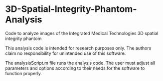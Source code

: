 # 3D-Spatial-Integrity-Phantom-Analysis
Code to analyze images of the Integrated Medical Technologies 3D spatial integrity phantom

This analysis code is intended for research purposes only. The authors claim no responsibility for unintended use of this software.

The analysisScript.m file runs the analysis code. The user must adjust all parameters and options according to their needs for the software to function properly.
